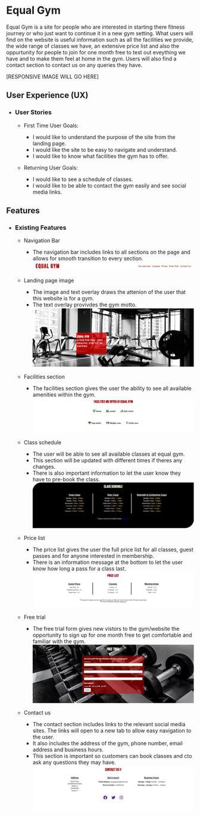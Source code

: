 # Equal Gym
Equal Gym is a site for people who are interested in starting there fitness journey or who just want to continue it in a new gym setting. What users will find on the website is useful information such as all the facilities we provide, the wide range of classes we have, an extensive price list and also the oppurtunity for people to join for one month free to test out eveything we have and to make them feel at home in the gym. Users will also find a contact section to contact us on any queries they have.

[RESPONSIVE IMAGE WILL GO HERE] 

## User Experience (UX)

* ### User Stories
    * First Time User Goals:

        * I would like to understand the purpose of the site from the landing page.
        * I would like the site to be easy to navigate and understand.
        * I would like to know what facilities the gym has to offer.

    * Returning User Goals:

        * I would like to see a schedule of classes.
        * I would like to be able to contact the gym easily and see social media links.


## Features

* ### Existing Features

    * Navigation Bar
        * The navigation bar includes links to all sections on the page and allows for smooth transition to every section.
        ![Navigation bar](/assets/images/nav-bar.jpg)

    * Landing page image
        * The image and text overlay draws the attenion of the user that this website is for a gym.  
        * The text overlay provivdes the gym motto.  
        ![Hero image](/assets/images/hero-image.jpg) 

    * Facilities section 
        * The facilities section gives the user the ability to see all available amenities within the gym.
        ![Facilities section](/assets/images/facilities.jpg)

    * Class schedule
        * The user will be able to see all available classes at equal gym.
        * This section will be updated with different times if theres any changes.
        * There is also important information to let the user know they have to pre-book the class.
        ![Class schedule](/assets/images/classes.jpg)

    * Price list
        * The price list gives the user the full price list for all classes, guest passes and for anyone interested in membership.
        * There is an information message at the bottom to let the user know how long a pass for a class last.
        ![Price list](/assets/images/price-list.jpg)

    * Free trial
        * The free trial form gives new vistors to the gym/website the opportunity to sign up for one month free to get comfortable and familiar  with the gym.
        ![Trial form](/assets/images/free-trial.jpg)

    * Contact us
        * The contact section includes links to the relevant social media sites. The links will open to a new tab to allow easy navigation to the user.
        * It also includes the address of the gym, phone number, email address and business hours. 
        * This section is important so customers can book classes and cto ask any questions they may have.
        ![Contact section](/assets/images/contact-us.jpg) 
       
